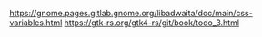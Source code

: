 https://gnome.pages.gitlab.gnome.org/libadwaita/doc/main/css-variables.html
https://gtk-rs.org/gtk4-rs/git/book/todo_3.html
